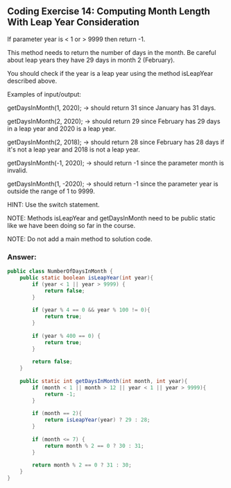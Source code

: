 ## Coding Exercise 14: Computing Month Length With Leap Year Consideration

If parameter year is < 1 or > 9999 then return -1.

This method needs to return the number of days in the month. Be careful about leap years they have 29 days in month 2 (February).

You should check if the year is a leap year using the method isLeapYear described above.

Examples of input/output:

getDaysInMonth(1, 2020); → should return 31 since January has 31 days.

getDaysInMonth(2, 2020); → should return 29 since February has 29 days in a leap year and 2020 is a leap year.

getDaysInMonth(2, 2018); → should return 28 since February has 28 days if it's not a leap year and 2018 is not a leap year.

getDaysInMonth(-1, 2020); → should return -1 since the parameter month is invalid.

getDaysInMonth(1, -2020); → should return -1 since the parameter year is outside the range of 1 to 9999.


HINT: Use the switch statement.

NOTE: Methods isLeapYear and getDaysInMonth need to be public static like we have been doing so far in the course.

NOTE: Do not add a main method to solution code.

### Answer:
```java
public class NumberOfDaysInMonth {
    public static boolean isLeapYear(int year){
        if (year < 1 || year > 9999) {
            return false;
        }
        
        if (year % 4 == 0 && year % 100 != 0){
            return true;
        }
        
        if (year % 400 == 0) {
            return true;
        }
        
        return false;
    }
    
    public static int getDaysInMonth(int month, int year){
        if (month < 1 || month > 12 || year < 1 || year > 9999){
            return -1;
        }
        
        if (month == 2){
            return isLeapYear(year) ? 29 : 28;
        }
        
        if (month <= 7) {
            return month % 2 == 0 ? 30 : 31;
        }
        
        return month % 2 == 0 ? 31 : 30;
    }
}
```